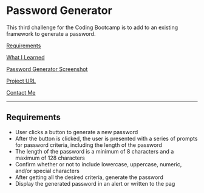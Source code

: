 # Password Generator 
This third challenge for the Coding Bootcamp is to add to an existing framework to generate a password.

[Requirements](#requirements)

[What I Learned](#whatILearned)

[Password Generator Screenshot](#webImage)

[Project URL](#projectURL)

[Contact Me](#contactMe)

---
<a id="requirements"></a>
## Requirements
* User clicks a button to generate a new password
* After the button is clicked, the user is presented with a series of prompts for password criteria, including the length of the password
* The length of the password is a minimum of 8 characters and a maximum of 128 characters
* Confirm whether or not to include lowercase, uppercase, numeric, and/or special characters
* After getting all the desired criteria, generate the password
* Display the generated password in an alert or written to the pag
